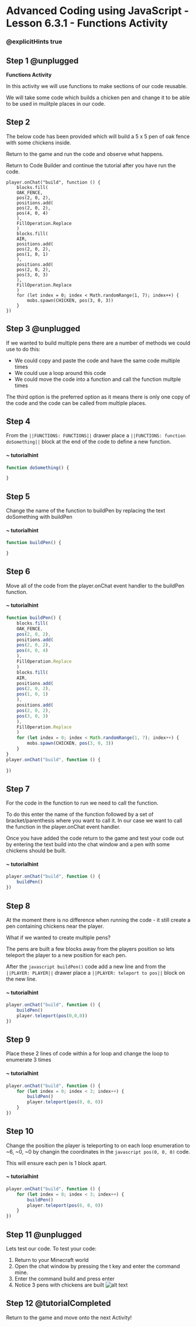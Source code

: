 # Advanced Coding using JavaScript - Lesson 6.3.1 - Functions Activity

### @explicitHints true

## Step 1 @unplugged
**Functions Activity**

In this activity we will use functions to make sections of our code reusable.

We will take some code which builds a chicken pen and change it to be able to be used in mulitple places in our code.

## Step 2
The below code has been provided which will build a 5 x 5 pen of oak fence with some chickens inside.

Return to the game and run the code and observe what happens. 

Return to Code Builder and continue the tutorial after you have run the code.
```template
player.onChat("build", function () {
    blocks.fill(
    OAK_FENCE,
    pos(2, 0, 2),
    positions.add(
    pos(2, 0, 2),
    pos(4, 0, 4)
    ),
    FillOperation.Replace
    )
    blocks.fill(
    AIR,
    positions.add(
    pos(2, 0, 2),
    pos(1, 0, 1)
    ),
    positions.add(
    pos(2, 0, 2),
    pos(3, 0, 3)
    ),
    FillOperation.Replace
    )
    for (let index = 0; index < Math.randomRange(1, 7); index++) {
        mobs.spawn(CHICKEN, pos(3, 0, 3))
    }
})
```

## Step 3 @unplugged
If we wanted to build multiple pens there are a number of methods we could use to do this:
- We could copy and paste the code and have the same code multiple times
- We could use a loop around this code 
- We could move the code into a function and call the function multple times

The third option is the preferred option as it means there is only one copy of the code and the code can be called from multiple places.

## Step 4 
From the ``||FUNCTIONS: FUNCTIONS||`` drawer place a ``||FUNCTIONS: function doSomething||`` block at the end of the code to define a new function.
#### ~ tutorialhint
```javascript
function doSomething() {

}
```
## Step 5
Change the name of the function to buildPen by replacing the text doSomething with buildPen

#### ~ tutorialhint
```javascript
function buildPen() {

}
```
## Step 6
Move all of the code from the player.onChat event handler to the buildPen function.
#### ~ tutorialhint
```javascript
function buildPen() {
    blocks.fill(
    OAK_FENCE,
    pos(2, 0, 2),
    positions.add(
    pos(2, 0, 2),
    pos(4, 0, 4)
    ),
    FillOperation.Replace
    )
    blocks.fill(
    AIR,
    positions.add(
    pos(2, 0, 2),
    pos(1, 0, 1)
    ),
    positions.add(
    pos(2, 0, 2),
    pos(3, 0, 3)
    ),
    FillOperation.Replace
    )
    for (let index = 0; index < Math.randomRange(1, 7); index++) {
        mobs.spawn(CHICKEN, pos(3, 0, 3))
    }
}
player.onChat("build", function () {
    
})
```
## Step 7
For the code in the function to run we need to call the function.

To do this enter the name of the function followed by a set of bracket/parenthesis where you want to call it. In our case we want to call the function in the player.onChat event handler.

Once you have added the code return to the game and test your code out by entering the text build into the chat window and a pen with some chickens should be built.
#### ~ tutorialhint
```javascript
player.onChat("build", function () {
    buildPen()
})
```
## Step 8
At the moment there is no difference when running the code - it still create a pen containing chickens near the player. 

What if we wanted to create multiple pens?

The pens are built a few blocks away from the players position so lets teleport the player to a new position for each pen.

After the ```javascript buildPen()``` code add a new line and from the ``||PLAYER: PLAYER||`` drawer place a ``||PLAYER: teleport to pos||`` block on the new line.
#### ~ tutorialhint
```javascript
player.onChat("build", function () {
    buildPen()
    player.teleport(pos(0,0,0))
})
```

## Step 9
Place these 2 lines of code within a for loop and change the loop to enumerate 3 times
#### ~ tutorialhint
```javascript
player.onChat("build", function () {
    for (let index = 0; index < 3; index++) {
        buildPen()
        player.teleport(pos(0, 0, 0))
    }
})
```

## Step 10
Change the position the player is teleporting to on each loop enumeration to ~6, ~0, ~0 by changin the coordinates in the ```javascript pos(0, 0, 0)``` code.

This will ensure each pen is 1 block apart.

#### ~ tutorialhint
```javascript
player.onChat("build", function () {
    for (let index = 0; index < 3; index++) {
        buildPen()
        player.teleport(pos(6, 0, 0))
    }
})
```

## Step 11 @unplugged
Lets test our code.
To test your code:
1. Return to your Minecraft world
2. Open the chat window by pressing the t key and enter the command mine. 
3. Enter the command build and press enter 
4. Notice 3 pens with chickens are built
![alt text](https://advancedjs.codingcredentials.com/Lesson6/6.3.1/images/1.jpg?raw=true "Functions")

## Step 12 @tutorialCompleted
Return to the game and move onto the next Activity!